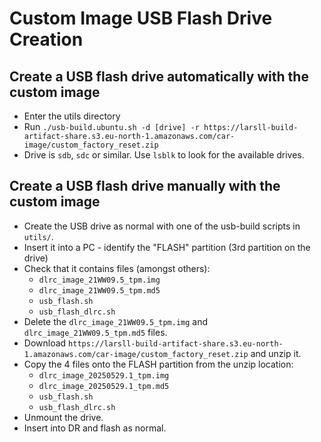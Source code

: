 # Custom Image USB Flash Drive Creation

## Create a USB flash drive automatically with the custom image

* Enter the utils directory
* Run `./usb-build.ubuntu.sh -d [drive] -r https://larsll-build-artifact-share.s3.eu-north-1.amazonaws.com/car-image/custom_factory_reset.zip`
* Drive is `sdb`, `sdc` or similar. Use `lsblk` to look for the available drives.


## Create a USB flash drive manually with the custom image

* Create the USB drive as normal with one of the usb-build scripts in `utils/`.
* Insert it into a PC - identify the "FLASH" partition (3rd partition on the drive)
* Check that it contains files (amongst others):
    * `dlrc_image_21WW09.5_tpm.img`
    * `dlrc_image_21WW09.5_tpm.md5`
    * `usb_flash.sh`
    * `usb_flash_dlrc.sh`
* Delete the `dlrc_image_21WW09.5_tpm.img` and `dlrc_image_21WW09.5_tpm.md5` files.
* Download `https://larsll-build-artifact-share.s3.eu-north-1.amazonaws.com/car-image/custom_factory_reset.zip` and unzip it.
* Copy the 4 files onto the FLASH partition from the unzip location:
    * `dlrc_image_20250529.1_tpm.img`
    * `dlrc_image_20250529.1_tpm.md5`
    * `usb_flash.sh`
    * `usb_flash_dlrc.sh`
* Unmount the drive.
* Insert into DR and flash as normal.